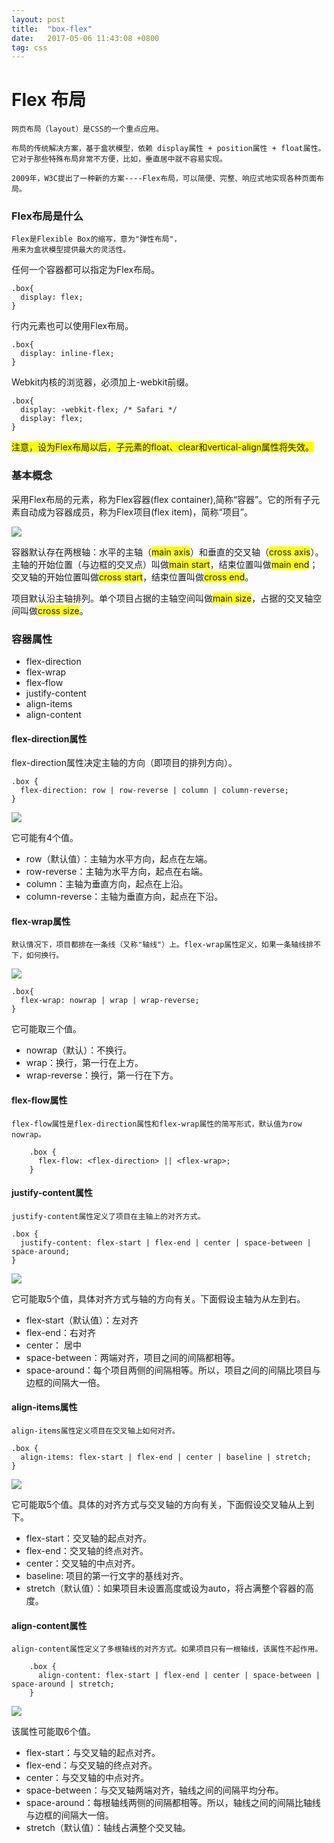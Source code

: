 ```yaml
---
layout: post
title:  "box-flex"
date:   2017-05-06 11:43:08 +0800
tag: css
---
```


# Flex 布局

    网页布局（layout）是CSS的一个重点应用。

    布局的传统解决方案，基于盒状模型，依赖 display属性 + position属性 + float属性。
    它对于那些特殊布局非常不方便，比如，垂直居中就不容易实现。

    2009年，W3C提出了一种新的方案----Flex布局，可以简便、完整、响应式地实现各种页面布局。
    
### Flex布局是什么

    Flex是Flexible Box的缩写，意为"弹性布局"，
    用来为盒状模型提供最大的灵活性。
    
任何一个容器都可以指定为Flex布局。
```
.box{
  display: flex;
}
```
行内元素也可以使用Flex布局。
```
.box{
  display: inline-flex;
}
```
Webkit内核的浏览器，必须加上-webkit前缀。
```
.box{
  display: -webkit-flex; /* Safari */
  display: flex;
}
```

<font style="background:yellow;">注意，设为Flex布局以后，子元素的float、clear和vertical-align属性将失效。</font>
### 基本概念

采用Flex布局的元素，称为Flex容器(flex container),简称“容器”。它的所有子元素自动成为容器成员，称为Flex项目(flex item)，简称“项目”。

![](/images/posts/css/box-flex.png)

容器默认存在两根轴：水平的主轴（<font style="background:yellow;">main axis</font>）和垂直的交叉轴（<font style="background:yellow;">cross axis</font>）。主轴的开始位置（与边框的交叉点）叫做<font style="background:yellow;">main start</font>，结束位置叫做<font style="background:yellow;">main end</font>；交叉轴的开始位置叫做<font style="background:yellow;">cross start</font>，结束位置叫做<font style="background:yellow;">cross end</font>。

项目默认沿主轴排列。单个项目占据的主轴空间叫做<font style="background:yellow;">main size</font>，占据的交叉轴空间叫做<font style="background:yellow;">cross size</font>。

### 容器属性

* flex-direction
* flex-wrap
* flex-flow
* justify-content
* align-items
* align-content

#### flex-direction属性

flex-direction属性决定主轴的方向（即项目的排列方向）。
```
.box {
  flex-direction: row | row-reverse | column | column-reverse;
}
```

![](/images/posts/css/flex-direction.png)

它可能有4个值。

- row（默认值）：主轴为水平方向，起点在左端。
- row-reverse：主轴为水平方向，起点在右端。
- column：主轴为垂直方向，起点在上沿。
- column-reverse：主轴为垂直方向，起点在下沿。

#### flex-wrap属性 

    默认情况下，项目都排在一条线（又称"轴线"）上。flex-wrap属性定义，如果一条轴线排不下，如何换行。


![](/images/posts/css/flex-wrap.png)

```
.box{
  flex-wrap: nowrap | wrap | wrap-reverse;
}
```
它可能取三个值。

- nowrap（默认）：不换行。
- wrap：换行，第一行在上方。
- wrap-reverse：换行，第一行在下方。

####  flex-flow属性

    flex-flow属性是flex-direction属性和flex-wrap属性的简写形式，默认值为row nowrap。
    
```
    .box {
      flex-flow: <flex-direction> || <flex-wrap>;
    }

```

#### justify-content属性

    justify-content属性定义了项目在主轴上的对齐方式。
```
.box {
  justify-content: flex-start | flex-end | center | space-between | space-around;
}
```

![](/images/posts/css/justify-content.png)

它可能取5个值，具体对齐方式与轴的方向有关。下面假设主轴为从左到右。

- flex-start（默认值）：左对齐
- flex-end：右对齐
- center： 居中
- space-between：两端对齐，项目之间的间隔都相等。
- space-around：每个项目两侧的间隔相等。所以，项目之间的间隔比项目与边框的间隔大一倍。


####  align-items属性

    align-items属性定义项目在交叉轴上如何对齐。
    
```
.box {
  align-items: flex-start | flex-end | center | baseline | stretch;
}
```

![](/images/posts/css/align-items.png)

它可能取5个值。具体的对齐方式与交叉轴的方向有关，下面假设交叉轴从上到下。

- flex-start：交叉轴的起点对齐。
- flex-end：交叉轴的终点对齐。
- center：交叉轴的中点对齐。
- baseline: 项目的第一行文字的基线对齐。
- stretch（默认值）：如果项目未设置高度或设为auto，将占满整个容器的高度。

#### align-content属性

    align-content属性定义了多根轴线的对齐方式。如果项目只有一根轴线，该属性不起作用。
    
```
    .box {
      align-content: flex-start | flex-end | center | space-between | space-around | stretch;
    }

```
![](/images/posts/css/align-content.png)

该属性可能取6个值。

- flex-start：与交叉轴的起点对齐。
- flex-end：与交叉轴的终点对齐。
- center：与交叉轴的中点对齐。
- space-between：与交叉轴两端对齐，轴线之间的间隔平均分布。
- space-around：每根轴线两侧的间隔都相等。所以，轴线之间的间隔比轴线与边框的间隔大一倍。
- stretch（默认值）：轴线占满整个交叉轴。
